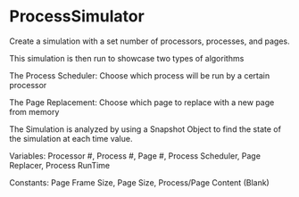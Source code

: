 # ProcessSimulator

Create a simulation with a set number of processors, processes, and pages.


This simulation is then run to showcase two types of algorithms

The Process Scheduler: Choose which process will be run by a certain processor

The Page Replacement: Choose which page to replace with a new page from memory


The Simulation is analyzed by using a Snapshot Object to find the state of the simulation at each time value.


Variables:
Processor #,
Process #,
Page #,
Process Scheduler,
Page Replacer,
Process RunTime


Constants:
Page Frame Size,
Page Size,
Process/Page Content (Blank)
